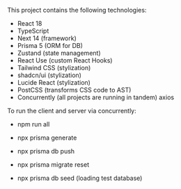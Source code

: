 This project contains the following technologies:
- React 18
- TypeScript
- Next 14 (framework)
- Prisma 5 (ORM for DB)
- Zustand (state management)
- React Use (custom React Hooks)
- Tailwind CSS (stylization)
- shadcn/ui (stylization)
- Lucide React (stylization)
- PostCSS (transforms CSS code to AST)
- Concurrently (all projects are running in tandem)
axios

To run the client and server via concurrently:
- npm run all

- npx prisma generate
- npx prisma db push
- npx prisma migrate reset

- npx prisma db seed (loading test database)